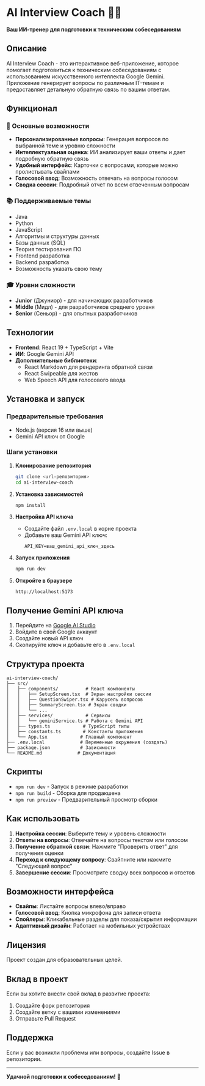 # AI Interview Coach 🤖💼

**Ваш ИИ-тренер для подготовки к техническим собеседованиям**

## Описание

AI Interview Coach - это интерактивное веб-приложение, которое помогает подготовиться к техническим собеседованиям с использованием искусственного интеллекта Google Gemini. Приложение генерирует вопросы по различным IT-темам и предоставляет детальную обратную связь по вашим ответам.

## Функционал

### 🎯 Основные возможности
- **Персонализированные вопросы**: Генерация вопросов по выбранной теме и уровню сложности
- **Интеллектуальная оценка**: ИИ анализирует ваши ответы и дает подробную обратную связь
- **Удобный интерфейс**: Карточки с вопросами, которые можно пролистывать свайпами
- **Голосовой ввод**: Возможность отвечать на вопросы голосом
- **Сводка сессии**: Подробный отчет по всем отвеченным вопросам

### 📚 Поддерживаемые темы
- Java
- Python 
- JavaScript
- Алгоритмы и структуры данных
- Базы данных (SQL)
- Теория тестирования ПО
- Frontend разработка
- Backend разработка
- Возможность указать свою тему

### 🎓 Уровни сложности
- **Junior** (Джуниор) - для начинающих разработчиков
- **Middle** (Мидл) - для разработчиков среднего уровня
- **Senior** (Сеньор) - для опытных разработчиков

## Технологии

- **Frontend**: React 19 + TypeScript + Vite
- **ИИ**: Google Gemini API
- **Дополнительные библиотеки**: 
  - React Markdown для рендеринга обратной связи
  - React Swipeable для жестов
  - Web Speech API для голосового ввода

## Установка и запуск

### Предварительные требования
- Node.js (версия 16 или выше)
- Gemini API ключ от Google

### Шаги установки

1. **Клонирование репозитория**
   ```bash
   git clone <url-репозитория>
   cd ai-interview-coach
   ```

2. **Установка зависимостей**
   ```bash
   npm install
   ```

3. **Настройка API ключа**
   - Создайте файл `.env.local` в корне проекта
   - Добавьте ваш Gemini API ключ:
     ```
     API_KEY=ваш_gemini_api_ключ_здесь
     ```

4. **Запуск приложения**
   ```bash
   npm run dev
   ```

5. **Откройте в браузере**
   ```
   http://localhost:5173
   ```

## Получение Gemini API ключа

1. Перейдите на [Google AI Studio](https://aistudio.google.com/)
2. Войдите в свой Google аккаунт
3. Создайте новый API ключ
4. Скопируйте ключ и добавьте его в `.env.local`

## Структура проекта

```
ai-interview-coach/
├── src/
│   ├── components/          # React компоненты
│   │   ├── SetupScreen.tsx  # Экран настройки сессии
│   │   ├── QuestionSwiper.tsx # Карусель вопросов
│   │   ├── SummaryScreen.tsx # Экран сводки
│   │   └── ...
│   ├── services/            # Сервисы
│   │   └── geminiService.ts # Работа с Gemini API
│   ├── types.ts            # TypeScript типы
│   ├── constants.ts        # Константы приложения
│   └── App.tsx            # Главный компонент
├── .env.local             # Переменные окружения (создать)
├── package.json           # Зависимости
└── README.md             # Документация
```

## Скрипты

- `npm run dev` - Запуск в режиме разработки
- `npm run build` - Сборка для продакшена
- `npm run preview` - Предварительный просмотр сборки

## Как использовать

1. **Настройка сессии**: Выберите тему и уровень сложности
2. **Ответы на вопросы**: Отвечайте на вопросы текстом или голосом
3. **Получение обратной связи**: Нажмите "Проверить ответ" для получения оценки
4. **Переход к следующему вопросу**: Свайпните или нажмите "Следующий вопрос"
5. **Завершение сессии**: Просмотрите сводку всех вопросов и ответов

## Возможности интерфейса

- **Свайпы**: Листайте вопросы влево/вправо
- **Голосовой ввод**: Кнопка микрофона для записи ответа
- **Спойлеры**: Кликабельные разделы для показа/скрытия информации
- **Адаптивный дизайн**: Работает на мобильных устройствах

## Лицензия

Проект создан для образовательных целей.

## Вклад в проект

Если вы хотите внести свой вклад в развитие проекта:
1. Создайте форк репозитория
2. Создайте ветку с вашими изменениями
3. Отправьте Pull Request

## Поддержка

Если у вас возникли проблемы или вопросы, создайте Issue в репозитории.

---

**Удачной подготовки к собеседованиям! 🚀**
